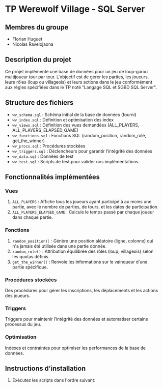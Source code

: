 # TP Werewolf Village - SQL Server

## Membres du groupe
- Florian Huguet 
- Nicolas Ravelojaona

## Description du projet
Ce projet implémente une base de données pour un jeu de loup-garou multijoueur tour par tour. L'objectif est de gérer les parties, les joueurs, leurs rôles (loup ou villageois) et leurs actions dans le jeu conformément aux règles spécifiées dans le TP noté "Langage SQL et SGBD SQL Server".

## Structure des fichiers
- `wv_schema.sql` : Schéma initial de la base de données (fourni)
- `wv_index.sql` : Définition et optimisation des index
- `wv_views.sql` : Définition des vues demandées (ALL_PLAYERS, ALL_PLAYERS_ELAPSED_GAME)
- `wv_functions.sql` : Fonctions SQL (random_position, random_role, get_the_winner)
- `wv_procs.sql` : Procédures stockées
- `wv_triggers.sql` : Déclencheurs pour garantir l'intégrité des données
- `wv_data.sql` : Données de test
- `wv_test.sql` : Scripts de test pour valider nos implémentations

## Fonctionnalités implémentées

### Vues
1. `ALL_PLAYERS` : Affiche tous les joueurs ayant participé à au moins une partie, avec le nombre de parties, de tours, et les dates de participation.
2. `ALL_PLAYERS_ELAPSED_GAME` : Calcule le temps passé par chaque joueur dans chaque partie.

### Fonctions
1. `random_position()` : Génère une position aléatoire (ligne, colonne) qui n'a jamais été utilisée dans une partie donnée.
2. `random_role()` : Attribution équilibrée des rôles (loup, villageois) selon les quotas définis.
3. `get_the_winner()` : Renvoie les informations sur le vainqueur d'une partie spécifique.

### Procédures stockées
Des procédures pour gérer les inscriptions, les déplacements et les actions des joueurs.

### Triggers
Triggers pour maintenir l'intégrité des données et automatiser certains processus du jeu.

### Optimisation
Indexes et contraintes pour optimiser les performances de la base de données.

## Instructions d'installation
1. Exécutez les scripts dans l'ordre suivant:
